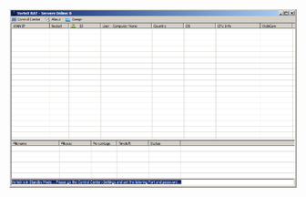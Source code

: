 ![Screenshot](https://raw.githubusercontent.com/Cryakl/Ultimate-RAT-Collection/refs/heads/main/VortexRat/VorteX%20RAT/Screenshot.png)
